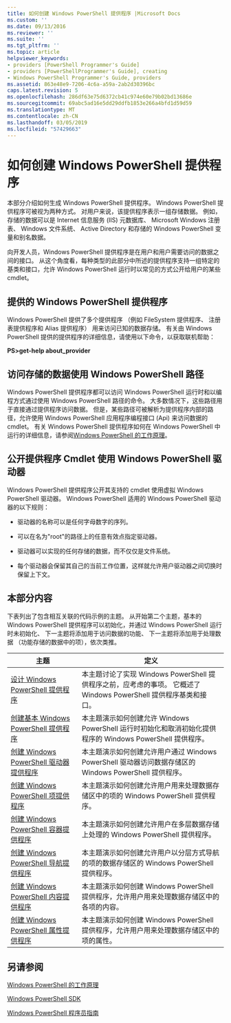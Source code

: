 ```yaml
---
title: 如何创建 Windows PowerShell 提供程序 |Microsoft Docs
ms.custom: ''
ms.date: 09/13/2016
ms.reviewer: ''
ms.suite: ''
ms.tgt_pltfrm: ''
ms.topic: article
helpviewer_keywords:
- providers [PowerShell Programmer's Guide]
- providers [PowerShellProgrammer's Guide], creating
- Windows PowerShell Programmer's Guide, providers
ms.assetid: 863e48e9-7206-4c6a-a59a-2ab2d30396bc
caps.latest.revision: 5
ms.openlocfilehash: 286df63e75d6372cb41c974e60e79b02bd13686e
ms.sourcegitcommit: 69abc5ad16e5dd29ddfb1853e266a4bfd1d59d59
ms.translationtype: MT
ms.contentlocale: zh-CN
ms.lasthandoff: 03/05/2019
ms.locfileid: "57429663"
---
```

# <a name="how-to-create-a-windows-powershell-provider"></a>如何创建 Windows PowerShell 提供程序

本部分介绍如何生成 Windows PowerShell 提供程序。 Windows PowerShell 提供程序可被视为两种方式。 对用户来说，该提供程序表示一组存储数据。 例如，存储的数据可以是 Internet 信息服务 (IIS) 元数据库、 Microsoft Windows 注册表、 Windows 文件系统、 Active Directory 和存储的 Windows PowerShell 变量和别名数据。

向开发人员，Windows PowerShell 提供程序是在用户和用户需要访问的数据之间的接口。 从这个角度看，每种类型的此部分中所述的提供程序支持一组特定的基类和接口，允许 Windows PowerShell 运行时以常见的方式公开给用户的某些 cmdlet。

## <a name="providers-provided-by-windows-powershell"></a>提供的 Windows PowerShell 提供程序

Windows PowerShell 提供了多个提供程序 （例如 FileSystem 提供程序、 注册表提供程序和 Alias 提供程序） 用来访问已知的数据存储。 有关由 Windows PowerShell 提供的提供程序的详细信息，请使用以下命令，以获取联机帮助：

**PS>get-help about_provider**

## <a name="accessing-the-stored-data-using-windows-powershell-paths"></a>访问存储的数据使用 Windows PowerShell 路径

Windows PowerShell 提供程序都可以访问 Windows PowerShell 运行时和以编程方式通过使用 Windows PowerShell 路径的命令。 大多数情况下，这些路径用于直接通过提供程序访问数据。 但是，某些路径可被解析为提供程序内部的路径，允许使用 Windows PowerShell 应用程序编程接口 (Api) 来访问数据的 cmdlet。 有关 Windows PowerShell 提供程序如何在 Windows PowerShell 中运行的详细信息，请参阅[Windows PowerShell 的工作原理](http://msdn.microsoft.com/en-us/ced30e23-10af-4700-8933-49873bd84d58)。

## <a name="exposing-provider-cmdlets-using-windows-powershell-drives"></a>公开提供程序 Cmdlet 使用 Windows PowerShell 驱动器

Windows PowerShell 提供程序公开其支持的 cmdlet 使用虚拟 Windows PowerShell 驱动器。 Windows PowerShell 适用的 Windows PowerShell 驱动器的以下规则：

- 驱动器的名称可以是任何字母数字的序列。

- 可以在名为"root"的路径上的任意有效点指定驱动器。

- 驱动器可以实现的任何存储的数据，而不仅仅是文件系统。

- 每个驱动器会保留其自己的当前工作位置，这样就允许用户驱动器之间切换时保留上下文。

## <a name="in-this-section"></a>本部分内容

下表列出了包含相互关联的代码示例的主题。 从开始第二个主题，基本的 Windows PowerShell 提供程序可以初始化，并通过 Windows PowerShell 运行时未初始化、 下一主题将添加用于访问数据的功能、 下一主题将添加用于处理数据 （功能存储的数据中的项），依次类推。

|主题|定义|
|-----------|----------------|
|[设计 Windows PowerShell 提供程序](./designing-your-windows-powershell-provider.md)|本主题讨论了实现 Windows PowerShell 提供程序之前，应考虑的事项。 它概述了 Windows PowerShell 提供程序基类和接口。|
|[创建基本 Windows PowerShell 提供程序](./creating-a-basic-windows-powershell-provider.md)|本主题演示如何创建允许 Windows PowerShell 运行时初始化和取消初始化提供程序的 Windows PowerShell 提供程序。|
|[创建 Windows PowerShell 驱动器提供程序](./creating-a-windows-powershell-drive-provider.md)|本主题演示如何创建允许用户通过 Windows PowerShell 驱动器访问数据存储区的 Windows PowerShell 提供程序。|
|[创建 Windows PowerShell 项提供程序](./creating-a-windows-powershell-item-provider.md)|本主题演示如何创建允许用户用来处理数据存储区中的项的 Windows PowerShell 提供程序。|
|[创建 Windows PowerShell 容器提供程序](./creating-a-windows-powershell-container-provider.md)|本主题演示如何创建允许用户在多层数据存储上处理的 Windows PowerShell 提供程序。|
|[创建 Windows PowerShell 导航提供程序](./creating-a-windows-powershell-navigation-provider.md)|本主题演示如何创建允许用户以分层方式导航的项的数据存储区的 Windows PowerShell 提供程序。|
|[创建 Windows PowerShell 内容提供程序](./creating-a-windows-powershell-content-provider.md)|本主题演示如何创建 Windows PowerShell 提供程序，允许用户用来处理数据存储区中的各项的内容。|
|[创建 Windows PowerShell 属性提供程序](./creating-a-windows-powershell-property-provider.md)|本主题演示如何创建 Windows PowerShell 提供程序，允许用户用来处理数据存储区中的项的属性。|

## <a name="see-also"></a>另请参阅

[Windows PowerShell 的工作原理](http://msdn.microsoft.com/en-us/ced30e23-10af-4700-8933-49873bd84d58)

[Windows PowerShell SDK](../windows-powershell-reference.md)

[Windows PowerShell 程序员指南](./windows-powershell-programmer-s-guide.md)